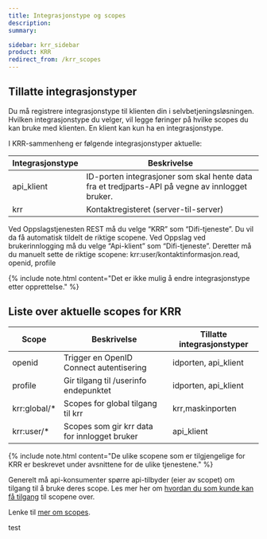 ```yaml
---
title: Integrasjonstype og scopes
description:
summary:

sidebar: krr_sidebar
product: KRR
redirect_from: /krr_scopes
---
```



## Tillatte integrasjonstyper
Du må registrere integrasjonstype til klienten din i selvbetjeningsløsningen. Hvilken integrasjonstype du velger, vil legge føringer på hvilke scopes du kan bruke med klienten. En klient kan kun ha en integrasjonstype.

I KRR-sammenheng er følgende integrasjonstyper aktuelle:

| Integrasjonstype |Beskrivelse|
|-|-|
|api_klient    | ID-porten integrasjoner som skal hente data fra et tredjparts-API på vegne av innlogget bruker. |
|krr   | Kontaktregisteret (server-til-server)   |


Ved Oppslagstjenesten REST må du velge “KRR” som “Difi-tjeneste”. Du vil da få automatisk tildelt de riktige scopene. Ved Oppslag ved brukerinnlogging må du velge “Api-klient” som “Difi-tjeneste”.
Deretter må du manuelt sette de riktige scopene: krr:user/kontaktinformasjon.read, openid, profile

{% include note.html content="Det er ikke mulig å endre  integrasjonstype etter opprettelse." %}

## Liste over aktuelle scopes for KRR

|Scope|Beskrivelse| Tillatte integrasjonstyper|
|-|-|-|
|openid   | Trigger en OpenID Connect autentisering  | idporten, api_klient |
|profile  | Gir tilgang til /userinfo endepunktet   |  idporten, api_klient|
|krr:global/*    | Scopes for global tilgang til krr|  krr,maskinporten |
|krr:user/*      | Scopes som gir krr data for innlogget bruker| api_klient|

{% include note.html content="De ulike scopene som er tilgjengelige for KRR er beskrevet under avsnittene for de ulike tjenestene." %}

Generelt må api-konsumenter spørre api-tilbyder (eier av scopet) om tilgang til å bruke deres scope. Les mer her om [hvordan du som kunde kan få tilgang](https://docs.digdir.no/docs/Kontaktregisteret/krr_opprette_tilgang) til scopene over.

Lenke til [mer om scopes](https://docs.digdir.no/docs/idporten/oidc/oidc_protocol_scope.html).

test

